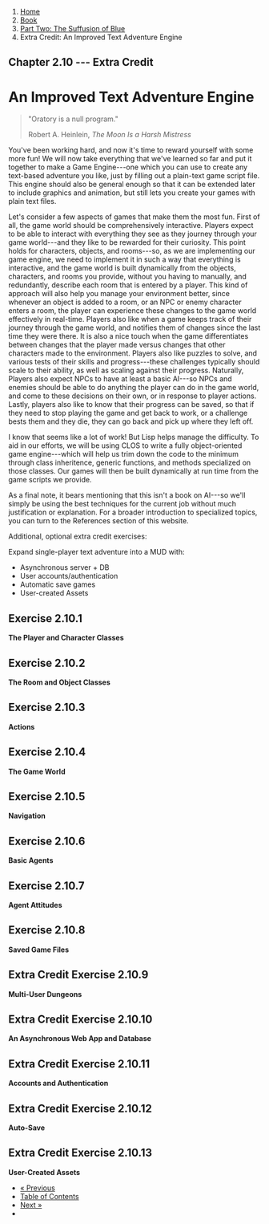 <ol class="breadcrumb">
  <li><a href="/">Home</a></li>
  <li><a href="/book/">Book</a></li>
  <li><a href="/book/2-0-0-overview/">Part Two: The Suffusion of Blue</a></li>
  <li class="active">Extra Credit: An Improved Text Adventure Engine</li>
</ol>

## Chapter 2.10 --- Extra Credit

# An Improved Text Adventure Engine

> "Oratory is a null program."
> <footer>Robert A. Heinlein, <em>The Moon Is a Harsh Mistress</em></footer>

You've been working hard, and now it's time to reward yourself with some more fun!  We will now take everything that we've learned so far and put it together to make a Game Engine---one which you can use to create any text-based adventure you like, just by filling out a plain-text game script file.  This engine should also be general enough so that it can be extended later to include graphics and animation, but still lets you create your games with plain text files.

Let's consider a few aspects of games that make them the most fun.  First of all, the game world should be comprehensively interactive.  Players expect to be able to interact with everything they see as they journey through your game world---and they like to be rewarded for their curiosity.  This point holds for characters, objects, and rooms---so, as we are implementing our game engine, we need to implement it in such a way that everything is interactive, and the game world is built dynamically from the objects, characters, and rooms you provide, without you having to manually, and redundantly, describe each room that is entered by a player.  This kind of approach will also help you manage your environment better, since whenever an object is added to a room, or an NPC or enemy character enters a room, the player can experience these changes to the game world effectively in real-time.  Players also like when a game keeps track of their journey through the game world, and notifies them of changes since the last time they were there.  It is also a nice touch when the game differentiates between changes that the player made versus changes that other characters made to the environment.  Players also like puzzles to solve, and various tests of their skills and progress---these challenges typically should scale to their ability, as well as scaling against their progress.  Naturally, Players also expect NPCs to have at least a basic AI---so NPCs and enemies should be able to do anything the player can do in the game world, and come to these decisions on their own, or in response to player actions. Lastly, players also like to know that their progress can be saved, so that if they need to stop playing the game and get back to work, or a challenge bests them and they die, they can go back and pick up where they left off.

I know that seems like a lot of work! But Lisp helps manage the difficulty.  To aid in our efforts, we will be using CLOS to write a fully object-oriented game engine---which will help us trim down the code to the minimum through class inheritence, generic functions, and methods specialized on those classes.  Our games will then be built dynamically at run time from the game scripts we provide.

As a final note, it bears mentioning that this isn't a book on AI---so we'll simply be using the best techniques for the current job without much justification or explanation.  For a broader introduction to specialized topics, you can turn to the References section of this website.

Additional, optional extra credit exercises:

Expand single-player text adventure into a MUD with:

* Asynchronous server + DB
* User accounts/authentication
* Automatic save games
* User-created Assets

## Exercise 2.10.1

**The Player and Character Classes**

## Exercise 2.10.2

**The Room and Object Classes**

## Exercise 2.10.3

**Actions**

## Exercise 2.10.4

**The Game World**

## Exercise 2.10.5

**Navigation**

## Exercise 2.10.6

**Basic Agents**

## Exercise 2.10.7

**Agent Attitudes**

## Exercise 2.10.8

**Saved Game Files**

## Extra Credit Exercise 2.10.9

**Multi-User Dungeons**

## Extra Credit Exercise 2.10.10

**An Asynchronous Web App and Database**

## Extra Credit Exercise 2.10.11

**Accounts and Authentication**

## Extra Credit Exercise 2.10.12

**Auto-Save**

## Extra Credit Exercise 2.10.13

**User-Created Assets**

<ul class="pager">
  <li class="previous"><a href="/book/2-09-0-binary-octets-bits/">&laquo; Previous</a></li>
  <li><a href="/book/">Table of Contents</a></li>
  <li class="next"><a href="/book/2-11-0-conditions/">Next &raquo;</a><li>
</ul>
